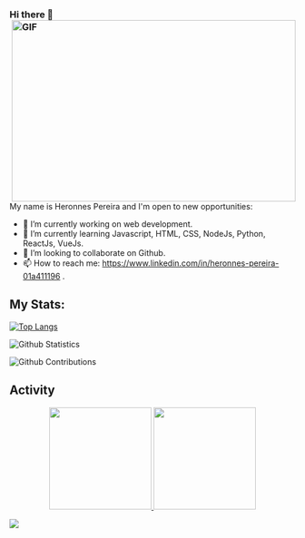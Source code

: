### Hi there 👋 <img align="right" alt="GIF" src="https://github.com/abhisheknaiidu/abhisheknaiidu/blob/master/code.gif?raw=true" width="500" height="320" />

<br/>

My name is Heronnes Pereira and I'm open to new opportunities:

- 🔭 I’m currently working on web development.
- 🌱 I’m currently learning Javascript, HTML, CSS, NodeJs, Python, ReactJs, VueJs.
- 👯 I’m looking to collaborate on Github.
- 📫 How to reach me: https://www.linkedin.com/in/heronnes-pereira-01a411196 .


## My Stats:

[![Top Langs](https://github-readme-stats.vercel.app/api/top-langs/?username=codingscode&layout=compact&langs_count=15)](https://github.com/anuraghazra/github-readme-stats)

![Github Statistics](https://github-readme-stats.vercel.app/api/?username=codingscode&count_private=true&show_icons=true)

![Github Contributions](https://github-readme-streak-stats.herokuapp.com/?user=codingscode&hide_border=true)


## Activity

<div>
    <a href="https://github.com/h-ssiqueira">
	<p align="center">
    	<img height="180em" src="https://github-readme-stats.vercel.app/api/top-langs/?username=codingscode&layout=compact&langs_count=10&theme=tokyonight&title_color=2895BC&hide=VHDL,Stata&custom_title=Most recently used languages"/>
    	<img height="180em" src="https://github-readme-stats.vercel.app/api?username=codingscode&hide=issues&show_icons=true,&theme=tokyonight&hideborder=true&title_color=2895BC&icon_color=FE0000&include_all_commits=true"/>
	</p>
	<img src="https://activity-graph.herokuapp.com/graph?username=codingscode&custom_title=Recently%20contributions&hide_border=true&area=true&area_color=2895BC&point=FE0000&line=2895BC"/>

</div>


